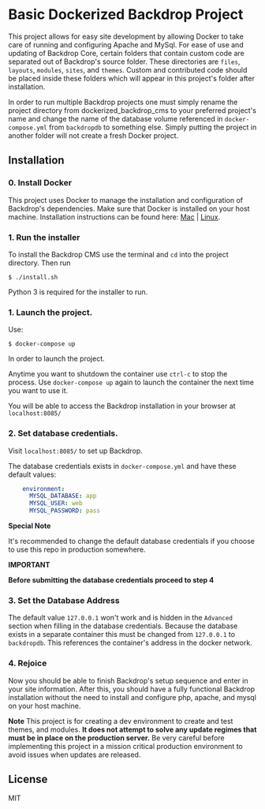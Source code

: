 # Basic Dockerized Backdrop Project

This project allows for easy site development by allowing Docker to take care of running and configuring Apache and MySql. For ease of use and updating of Backdrop Core, certain folders that contain custom code are separated out of Backdrop's source folder. These directories are `files`, `layouts`, `modules`, `sites`, and `themes`. Custom and contributed code should be placed inside these folders which will appear in this project's folder after installation.

In order to run multiple Backdrop projects one must simply rename the project directory from dockerized_backdrop_cms to your preferred project's name and change the name of the database volume referenced in `docker-compose.yml` from `backdropdb` to something else. Simply putting the project in another folder will not create a fresh Docker project.

## Installation

### 0. Install Docker
This project uses Docker to manage the installation and configuration of Backdrop's dependencies. Make sure that Docker is installed on your host machine. Installation instructions can be found here: [Mac](https://docs.docker.com/v17.12/docker-for-mac/install/)  |  [Linux](https://docs.docker.com/install/linux/docker-ce/ubuntu/).

### 1. Run the installer

To install the Backdrop CMS use the terminal and `cd` into the project directory. Then run

```
$ ./install.sh
```

Python 3 is required for the installer to run.


### 1. Launch the project.

Use:

```
$ docker-compose up
```

In order to launch the project. 

Anytime you want to shutdown the container use `ctrl-c` to stop the process. Use `docker-compose up` again to launch the container the next time you want to use it.

You will be able to access the Backdrop installation in your browser at `localhost:8085/`

### 2. Set database credentials.

Visit `localhost:8085/` to set up Backdrop.

The database credentials exists in `docker-compose.yml` and have these default values: 

```yml
    environment:
      MYSQL_DATABASE: app
      MYSQL_USER: web
      MYSQL_PASSWORD: pass
```

**Special Note**

It's recommended to change the default database credentials if you choose to use this repo in production somewhere.

**IMPORTANT**

**Before submitting the database credentials proceed to step 4**

### 3. Set the Database Address
The default value `127.0.0.1` won't work and is hidden in the `Advanced` section when filling in the database credentials.
Because the database exists in a separate container this must be changed from `127.0.0.1` to `backdropdb`. This references the container's address in the docker network.

### 4. Rejoice
Now you should be able to finish Backdrop's setup sequence and enter in your site information. 
After this, you should have a fully functional Backdrop installation without the need to install and configure php, apache, and mysql on your host machine. 

**Note**
This project is for creating a dev environment to create and test themes, and modules. **It does not attempt to solve any update regimes that must be in place on the production server.** Be very careful before implementing this project in a mission critical production environment to avoid issues when updates are released.

## License
MIT